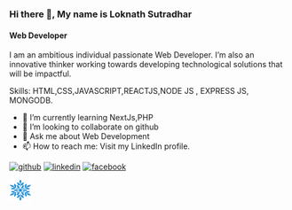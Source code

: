 ### Hi there 👋, My name is Loknath Sutradhar
#### Web Developer
I am an ambitious individual passionate Web Developer. I’m also an innovative thinker working towards developing technological solutions that will be impactful.

Skills: HTML,CSS,JAVASCRIPT,REACTJS,NODE JS , EXPRESS JS, MONGODB.

- 🌱 I’m currently learning NextJs,PHP 
- 👯 I’m looking to collaborate on github 
- 💬 Ask me about Web Development 
- 📫 How to reach me: Visit my LinkedIn profile. 


[<img src='https://cdn.jsdelivr.net/npm/simple-icons@3.0.1/icons/github.svg' alt='github' height='40'>](https://github.com/https://github.com/loknathsd)  [<img src='https://cdn.jsdelivr.net/npm/simple-icons@3.0.1/icons/linkedin.svg' alt='linkedin' height='40'>](https://www.linkedin.com/in/https://www.linkedin.com/in/loknath-sutradhar//)  [<img src='https://cdn.jsdelivr.net/npm/simple-icons@3.0.1/icons/facebook.svg' alt='facebook' height='40'>](https://www.facebook.com/https://www.facebook.com/sdloknath)  

<a href='https://archiveprogram.github.com/'><img src='https://raw.githubusercontent.com/acervenky/animated-github-badges/master/assets/acbadge.gif' width='40' height='40'></a> 


